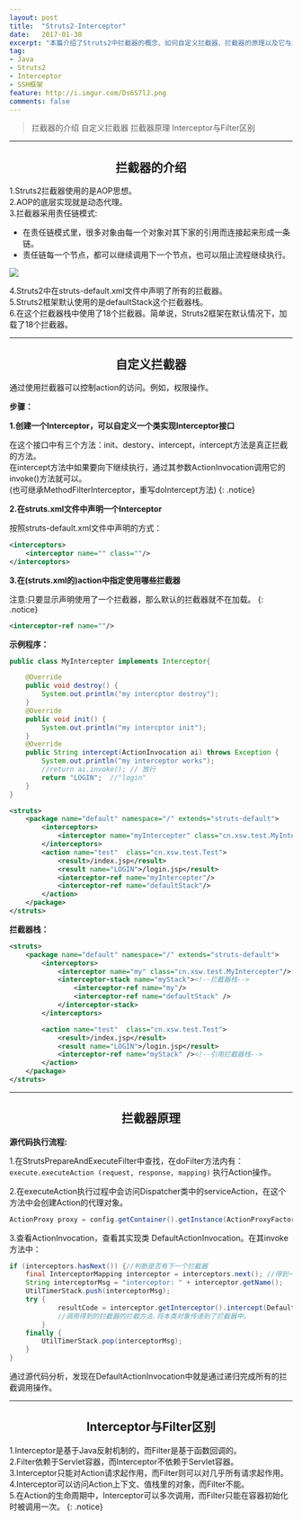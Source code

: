```yaml
---
layout: post
title:  "Struts2-Interceptor"
date:   2017-01-30
excerpt: "本篇介绍了Struts2中拦截器的概念、如何自定义拦截器、拦截器的原理以及它与过滤器的区别"
tag:
- Java 
- Struts2
- Interceptor
- SSH框架
feature: http://i.imgur.com/Ds6S7lJ.png
comments: false
---   
```


>拦截器的介绍
>自定义拦截器
>拦截器原理
>Interceptor与Filter区别


***


## <center>拦截器的介绍</center>


1.Struts2拦截器使用的是AOP思想。  
2.AOP的底层实现就是动态代理。  
3.拦截器采用责任链模式:   
* 在责任链模式里，很多对象由每一个对象对其下家的引用而连接起来形成一条链。
* 责任链每一个节点，都可以继续调用下一个节点，也可以阻止流程继续执行。

![](http://ww2.sinaimg.cn/large/83e1667djw1f8wspav7yyj21ik0qak6h.jpg)

4.Struts2中在struts-default.xml文件中声明了所有的拦截器。  
5.Struts2框架默认使用的是defaultStack这个拦截器栈。    
6.在这个拦截器栈中使用了18个拦截器。简单说，Struts2框架在默认情况下，加载了18个拦截器。

***

## <center>自定义拦截器</center>


通过使用拦截器可以控制action的访问。例如，权限操作。  

**步骤：**  

**1.创建一个Interceptor，可以自定义一个类实现Interceptor接口**

在这个接口中有三个方法：init、destory、intercept，intercept方法是真正拦截的方法。    
在intercept方法中如果要向下继续执行，通过其参数ActionInvocation调用它的invoke()方法就可以。  
(也可继承MethodFilterInterceptor，重写doIntercept方法)
{: .notice}			
		
**2.在struts.xml文件中声明一个Interceptor**    

按照struts-default.xml文件中声明的方式：  

```xml
<interceptors>
	<interceptor name="" class=""/>
</interceptors>
```


**3.在(struts.xml的)action中指定使用哪些拦截器**  

注意:只要显示声明使用了一个拦截器，那么默认的拦截器就不在加载。
{: .notice}

```xml
<interceptor-ref name=""/>
```


**示例程序：** 

```java
public class MyIntercepter implements Interceptor{

	@Override
	public void destroy() {
		System.out.println("my intercptor destroy");
	}
	@Override
	public void init() {
		System.out.println("my intercptor init");
	}
	@Override
	public String intercept(ActionInvocation ai) throws Exception {
		System.out.println("my interceptor works");
		//return ai.invoke(); // 放行
		return "LOGIN";  //"login"
	}
}
```


```xml
<struts>
    <package name="default" namespace="/" extends="struts-default">
        <interceptors>
        	<interceptor name="myIntercepter" class="cn.xsw.test.MyIntercepter"></interceptor>
        </interceptors>
        <action name="test"  class="cn.xsw.test.Test">  
        	<result>/index.jsp</result> 
        	<result name="LOGIN">/login.jsp</result> 
        	<interceptor-ref name="myIntercepter"/>
        	<interceptor-ref name="defaultStack"/>
        </action>
    </package>
</struts>
```

**拦截器栈：**  

```xml
<struts>
	<package name="default" namespace="/" extends="struts-default">
		<interceptors>	
			<interceptor name="my" class="cn.xsw.test.MyIntercepter"/>
			<interceptor-stack name="myStack"><!--拦截器栈-->
				<interceptor-ref name="my"/>
				<interceptor-ref name="defaultStack" />
			</interceptor-stack>
		</interceptors>	

		<action name="test"  class="cn.xsw.test.Test">  
        	<result>/index.jsp</result> 
        	<result name="LOGIN">/login.jsp</result> 
        	<interceptor-ref name="myStack" /><!--引用拦截器栈-->
        </action>
	</package>
</struts>
```

***

## <center>拦截器原理</center>


**源代码执行流程:**

1.在StrutsPrepareAndExecuteFilter中查找，在doFilter方法内有：  
 `execute.executeAction (request, response, mapping)` 执行Action操作。
	
2.在executeAction执行过程中会访问Dispatcher类中的serviceAction，在这个方法中会创建Action的代理对象。

```java
ActionProxy proxy = config.getContainer().getInstance(ActionProxyFactory.class).createActionProxy(namespace, name, method, extraContext, true, false);
```


3.查看ActionInvocation，查看其实现类 DefaultActionInvocation。在其invoke方法中：  

```java
if (interceptors.hasNext()) {//判断是否有下一个拦截器
	final InterceptorMapping interceptor = interceptors.next(); //得到一个拦截器
	String interceptorMsg = "interceptor: " + interceptor.getName();
	UtilTimerStack.push(interceptorMsg);
	try {
			resultCode = interceptor.getInterceptor().intercept(DefaultActionInvocation.this); 
			//调用得到的拦截器的拦截方法.将本类对象传递到了拦截器中。
		}
	finally {
		UtilTimerStack.pop(interceptorMsg);
	}
} 
```

通过源代码分析，发现在DefaultActionInvocation中就是通过递归完成所有的拦截调用操作。  

***

## <center>Interceptor与Filter区别</center>

1.Interceptor是基于Java反射机制的，而Filter是基于函数回调的。  
2.Filter依赖于Servlet容器，而Interceptor不依赖于Servlet容器。  
3.Interceptor只能对Action请求起作用，而Filter则可以对几乎所有请求起作用。  
4.Interceptor可以访问Action上下文、值栈里的对象，而Filter不能。  
5.在Action的生命周期中，Interceptor可以多次调用，而Filter只能在容器初始化时被调用一次。
{: .notice}
